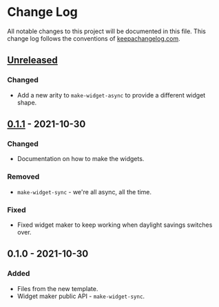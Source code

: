 # Change Log
All notable changes to this project will be documented in this file. This change log follows the conventions of [keepachangelog.com](http://keepachangelog.com/).

## [Unreleased]
### Changed
- Add a new arity to `make-widget-async` to provide a different widget shape.

## [0.1.1] - 2021-10-30
### Changed
- Documentation on how to make the widgets.

### Removed
- `make-widget-sync` - we're all async, all the time.

### Fixed
- Fixed widget maker to keep working when daylight savings switches over.

## 0.1.0 - 2021-10-30
### Added
- Files from the new template.
- Widget maker public API - `make-widget-sync`.

[Unreleased]: https://github.com/dviramontes/gh-release-monitor/compare/0.1.1...HEAD
[0.1.1]: https://github.com/dviramontes/gh-release-monitor/compare/0.1.0...0.1.1

